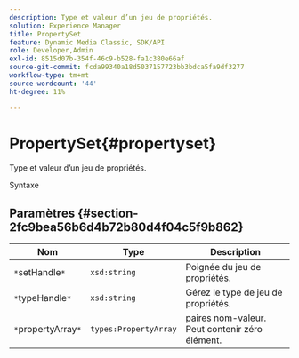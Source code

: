 ```yaml
---
description: Type et valeur d’un jeu de propriétés.
solution: Experience Manager
title: PropertySet
feature: Dynamic Media Classic, SDK/API
role: Developer,Admin
exl-id: 8515d07b-354f-46c9-b528-fa1c380e66af
source-git-commit: fcda99340a18d5037157723bb3bdca5fa9df3277
workflow-type: tm+mt
source-wordcount: '44'
ht-degree: 11%

---
```


# PropertySet{#propertyset}

Type et valeur d’un jeu de propriétés.

Syntaxe

## Paramètres {#section-2fc9bea56b6d4b72b80d4f04c5f9b862}

| Nom | Type | Description |
|---|---|---|
| `*`setHandle`*` | `xsd:string` | Poignée du jeu de propriétés. |
| `*`typeHandle`*` | `xsd:string` | Gérez le type de jeu de propriétés. |
| `*`propertyArray`*` | `types:PropertyArray` | paires nom-valeur. Peut contenir zéro élément. |
